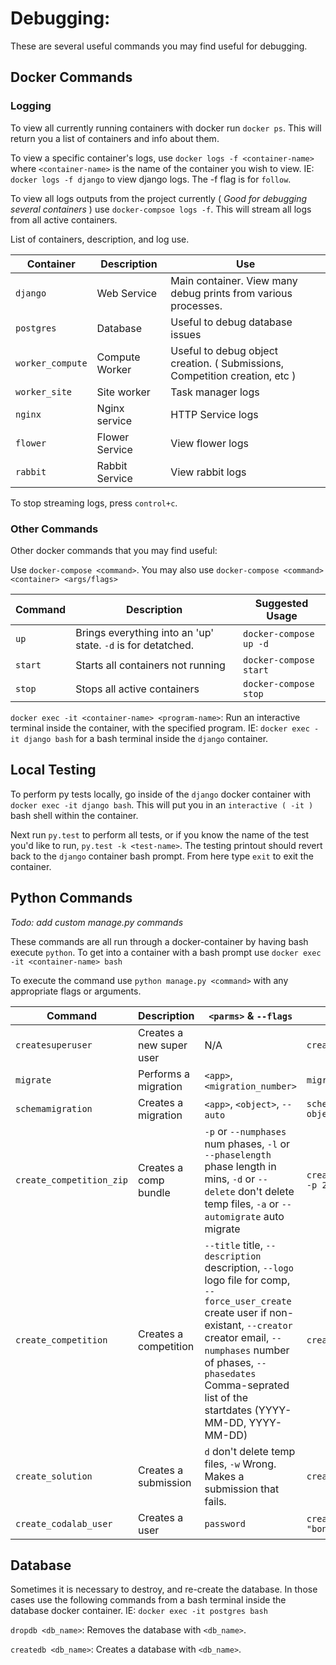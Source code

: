 # Debugging:
These are several useful commands you may find useful for debugging.
## Docker Commands
### Logging
To view all currently running containers with docker run `docker ps`.
This will return you a list of containers and info about them.

To view a specific container's logs, use `docker logs -f <container-name>` where `<container-name>` is the name of
the container you wish to view. IE: `docker logs -f django` to view django logs. The -f flag is for `follow`.

To view all logs outputs from the project currently ( *Good for debugging several containers* ) use
`docker-compsoe logs -f`. This will stream all logs from all active containers.

List of containers, description, and log use.

| Container        | Description    | Use                                                                         |
|------------------|----------------|-----------------------------------------------------------------------------|
| `django`         | Web Service    | Main container. View many debug prints from various processes.              |
| `postgres`       | Database       | Useful to debug database issues                                             |
| `worker_compute` | Compute Worker | Useful to debug object creation. ( Submissions, Competition creation, etc ) |
| `worker_site`    | Site worker    | Task manager logs                                                           |
| `nginx`          | Nginx service  | HTTP Service logs                                                           |
| `flower`         | Flower Service | View flower logs                                                            |
| `rabbit`         | Rabbit Service | View rabbit logs                                                            |

To stop streaming logs, press `control+c`.

### Other Commands

Other docker commands that you may find useful:

Use `docker-compose <command>`. You may also use `docker-compose <command> <container> <args/flags>`

| Command | Description                                                  | Suggested Usage        |
|---------|--------------------------------------------------------------|------------------------|
| `up`    | Brings everything into an 'up' state. `-d` is for detatched. | `docker-compose up -d` |
| `start` | Starts all containers not running                            | `docker-compose start` |
| `stop`  | Stops all active containers                                  | `docker-compose stop`  |

`docker exec -it <container-name> <program-name>`: Run an interactive terminal inside the container,
with the specified program. IE: `docker exec -it django bash` for a bash terminal inside the `django` container.

## Local Testing

To perform py tests locally, go inside of the `django` docker container with `docker exec -it django bash`.
This will put you in an `interactive ( -it )` bash shell within the container.

Next run `py.test` to perform all tests, or if you know the name of the test you'd like to run,
`py.test -k <test-name>`.
The testing printout should revert back to the `django` container bash prompt. From here type `exit` to exit the container.

## Python Commands

*Todo: add custom manage.py commands*

These commands are all run through a docker-container by having bash execute `python`. To get into a container with a
bash prompt use `docker exec -it <container-name> bash`

To execute the command use `python manage.py <command>` with any appropriate flags or arguments.

|    Command               | Description             | `<parms>` & `--flags`              | Usage                             |
| ------------------------ | ----------------------- | ---------------------------------- | --------------------------------- |
| `createsuperuser`        | Creates a new super user| N/A                                | `createsuperuser`                 |
| `migrate`                | Performs a migration    | `<app>`, `<migration_number>`      | `migrate web 0059`                |
| `schemamigration`        | Creates a migration     | `<app>`, `<object>`, `--auto`      | `schemamigration web object`      |
| `create_competition_zip` | Creates a comp bundle   | `-p` or `--numphases` num phases, `-l` or `--phaselength` phase length in mins, `-d` or `--delete` don't delete temp files, `-a` or `--automigrate` auto migrate       | `create_competition_zip -p 2 -l 5 -d -a` |
| `create_competition`     | Creates a competition   | `--title` title, `--description` description, `--logo` logo file for comp, `--force_user_create` create user if non-existant, `--creator` creator email, `--numphases` number of phases, `--phasedates` Comma-seprated list of the startdates (YYYY-MM-DD, YYYY-MM-DD) | `create_competition ..` |
| `create_solution`        | Creates a submission    | `d` don't delete temp files, `-w` Wrong. Makes a submission that fails.| `create_solution -d -w`|
| `create_codalab_user`    | Creates a user          | `password`                         | `create_codalab_user "bongo"`     |

## Database

Sometimes it is necessary to destroy, and re-create the database. In those cases use the following commands from
a bash terminal inside the database docker container. IE: `docker exec -it postgres bash`

`dropdb <db_name>`: Removes the database with `<db_name>`.

`createdb <db_name>`: Creates a database with `<db_name>`.
